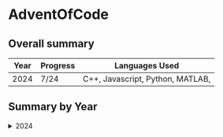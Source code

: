# AdventOfCode

## Overall summary

| Year | Progress | Languages Used                   |
| ---- | -------- | -------------------------------- |
| 2024 | 7/24     | C++, Javascript, Python, MATLAB, |

## Summary by Year

<details>
<summary>2024</summary>

### Legend

| Symbol | Meaning     |
| ------ | ----------- |
| ✨     | Task 1 done |
| ⭐     | Task 2 done |

### Progress

| Day | C++   | Javascript | Python | MATLAB |
| --- | ----- | ---------- | ------ | ------ |
| 01  | ✨ ⭐ | ✨ ⭐      | ✨ ⭐  | ✨ ⭐  |
| 02  | ✨ ⭐ | ✨ ⭐      |        | ✨ ⭐  |
| 03  | ✨ ⭐ | ✨ ⭐      | ✨ ⭐  | ✨ ⭐  |
| 04  | ✨ ⭐ |
| 05  | ✨ ⭐ |
| 06  | ✨ ⭐ |
| 07  | ✨ ⭐ |
| 08  |       |
| 09  |       |
| 10  |       |
| 11  |       |
| 12  |       |
| 13  |       |
| 14  |       |
| 15  |       |
| 16  |       |
| 17  |       |
| 18  |       |
| 19  |       |
| 20  |       |
| 21  |       |
| 22  |       |
| 23  |       |
| 24  |       |

</details>

